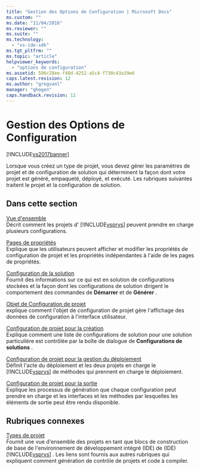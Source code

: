 ```yaml
---
title: "Gestion des Options de Configuration | Microsoft Docs"
ms.custom: ""
ms.date: "11/04/2016"
ms.reviewer: ""
ms.suite: ""
ms.technology: 
  - "vs-ide-sdk"
ms.tgt_pltfrm: ""
ms.topic: "article"
helpviewer_keywords: 
  - "options de configuration"
ms.assetid: 596c28ee-f48d-4252-a5c4-f730c43a39e6
caps.latest.revision: 12
ms.author: "gregvanl"
manager: "ghogen"
caps.handback.revision: 12
---
```

# Gestion des Options de Configuration
[!INCLUDE[vs2017banner](../../code-quality/includes/vs2017banner.md)]

Lorsque vous créez un type de projet, vous devez gérer les paramètres de projet et de configuration de solution qui déterminent la façon dont votre projet est généré, empaqueté, déployé, et exécuté.  Les rubriques suivantes traitent le projet et la configuration de solution.  
  
## Dans cette section  
 [Vue d'ensemble](../../extensibility/internals/configuration-options-overview.md)  
 Décrit comment les projets d' [!INCLUDE[vsprvs](../../code-quality/includes/vsprvs_md.md)] peuvent prendre en charge plusieurs configurations.  
  
 [Pages de propriétés](../../extensibility/internals/property-pages.md)  
 Explique que les utilisateurs peuvent afficher et modifier les propriétés de configuration de projet et les propriétés indépendantes à l'aide de les pages de propriétés.  
  
 [Configuration de la solution](../../extensibility/internals/solution-configuration.md)  
 Fournit des informations sur ce qui est en solution de configurations stockées et la façon dont les configurations de solution dirigent le comportement des commandes de **Démarrer** et de **Générer** .  
  
 [Objet de Configuration de projet](../../extensibility/internals/project-configuration-object.md)  
 explique comment l'objet de configuration de projet gère l'affichage des données de configuration à l'interface utilisateur.  
  
 [Configuration de projet pour la création](../../extensibility/internals/project-configuration-for-building.md)  
 Explique comment une liste de configurations de solution pour une solution particulière est contrôlée par la boîte de dialogue de **Configurations de solutions** .  
  
 [Configuration de projet pour la gestion du déploiement](../../extensibility/internals/project-configuration-for-managing-deployment.md)  
 Définit l'acte du déploiement et les deux projets en charge le [!INCLUDE[vsprvs](../../code-quality/includes/vsprvs_md.md)] de méthodes qui prennent en charge le déploiement.  
  
 [Configuration de projet pour la sortie](../../extensibility/internals/project-configuration-for-output.md)  
 Explique les processus de génération que chaque configuration peut prendre en charge et les interfaces et les méthodes par lesquelles les éléments de sortie peut être rendu disponible.  
  
## Rubriques connexes  
 [Types de projet](../../extensibility/internals/project-types.md)  
 Fournit une vue d'ensemble des projets en tant que blocs de construction de base de l'environnement de développement intégré \(IDE\) de \(IDE\) [!INCLUDE[vsprvs](../../code-quality/includes/vsprvs_md.md)] .  Les liens sont fournis aux autres rubriques qui expliquent comment génération de contrôle de projets et code à compiler.